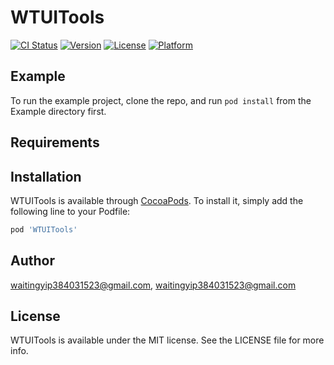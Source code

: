 # WTUITools

[![CI Status](https://img.shields.io/travis/waitingyip384031523@gmail.com/WTUITools.svg?style=flat)](https://travis-ci.org/waitingyip384031523@gmail.com/WTUITools)
[![Version](https://img.shields.io/cocoapods/v/WTUITools.svg?style=flat)](https://cocoapods.org/pods/WTUITools)
[![License](https://img.shields.io/cocoapods/l/WTUITools.svg?style=flat)](https://cocoapods.org/pods/WTUITools)
[![Platform](https://img.shields.io/cocoapods/p/WTUITools.svg?style=flat)](https://cocoapods.org/pods/WTUITools)

## Example

To run the example project, clone the repo, and run `pod install` from the Example directory first.

## Requirements

## Installation

WTUITools is available through [CocoaPods](https://cocoapods.org). To install
it, simply add the following line to your Podfile:

```ruby
pod 'WTUITools'
```

## Author

waitingyip384031523@gmail.com, waitingyip384031523@gmail.com

## License

WTUITools is available under the MIT license. See the LICENSE file for more info.
